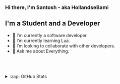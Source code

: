 ### Hi there, I'm Santosh - aka HollandseBami


## I'm a Student and a Developer

- 🔭 I’m currently a software developer.
- 🌱 I’m currently learning Lua.
- 👯 I’m looking to collaborate with other developers.
- 💬 Ask me about Everything.



<br />



<br />
<br />


<details>
  <summary>:zap: GitHub Stats</summary>
[![HollandseBami's GitHub stats](https://github-readme-stats.vercel.app/api?username=HollandseBami)](https://github.com/HollandseBami/github-readme-stats)


</details>
